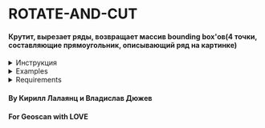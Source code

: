 # ROTATE-AND-CUT
#### Крутит, вырезает ряды, возвращает массив bounding box'ов(4 точки, составляющие прямоугольник, описывающий ряд на картинке)  

<details><summary>Инструкция</summary>
<p>

```python3

import bb_getter.bb_getter2 as bbox_getter  


NAME = "PATH_TO_IMAGE"
save_path = "PATH_TO_SAVE_DEBUG_INFO_FOLDER"
bboxes = bbox_getter.get_bb(NAME, save_path=save_path, verbose=0)  

```

</p>
</details>

<details><summary>Examples</summary>
<p>
В example.ipynb можно попробовать алгоритм на разных картинках из example_images. 
</p>
</details>

<details><summary>Requirements</summary>
<p>

* python3
* pip install -r requirements.txt

</p>
</details>

#### By Кирилл Лалаянц и Владислав Дюжев  
#### For Geoscan with LOVE